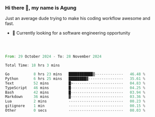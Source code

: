 ### Hi there 👋, my name is Agung
Just an average dude trying to make his coding workflow awesome and fast.

<!--
**agungfir98/agungfir98** is a ✨ _special_ ✨ repository because its `README.md` (this file) appears on your GitHub profile.
-->

- 🔭 Currently looking for a software engineering opportunity
<br/>
<br/>
<!--START_SECTION:waka-->

```rust
From: 29 October 2024 - To: 28 November 2024

Total Time: 18 hrs 3 mins

Go           8 hrs 23 mins   ███████████▒-------------   46.48 %
Python       6 hrs 25 mins   ████████▓----------------   35.61 %
Text         52 mins         █>-----------------------   04.83 %
TypeScript   46 mins         █------------------------   04.25 %
Bash         42 mins         █------------------------   03.94 %
Markdown     36 mins         ▓------------------------   03.36 %
Lua          2 mins          -------------------------   00.23 %
gitignore    1 min           -------------------------   00.15 %
Other        0 secs          -------------------------   00.03 %
```

<!--END_SECTION:waka-->
